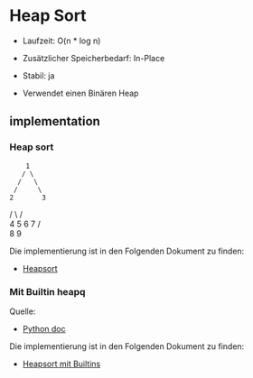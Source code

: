 # Heap Sort

* Laufzeit: O(n * log n) 
* Zusätzlicher Speicherbedarf: In-Place
* Stabil: ja

* Verwendet einen Binären Heap

## implementation

### Heap sort

        1
       / \
      /   \
     /     \
    2       3
   / \     / \
  4   5   6   7
 / \
8   9 

Die implementierung ist in den Folgenden Dokument zu finden:
- [Heapsort](./code/heap_sort_binary.py)

### Mit Builtin heapq

Quelle: 
- [Python doc](https://docs.python.org/3/library/heapq.html)

Die implementierung ist in den Folgenden Dokument zu finden:
- [Heapsort mit Builtins](./code/heap_sort_builtin_heap.py)


